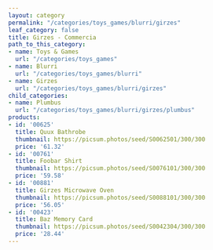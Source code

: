 ```yaml
---
layout: category
permalink: "/categories/toys_games/blurri/girzes"
leaf_category: false
title: Girzes - Commercia
path_to_this_category:
- name: Toys & Games
  url: "/categories/toys_games"
- name: Blurri
  url: "/categories/toys_games/blurri"
- name: Girzes
  url: "/categories/toys_games/blurri/girzes"
child_categories:
- name: Plumbus
  url: "/categories/toys_games/blurri/girzes/plumbus"
products:
- id: '00625'
  title: Quux Bathrobe
  thumbnail: https://picsum.photos/seed/S0062501/300/300
  price: '61.32'
- id: '00761'
  title: Foobar Shirt
  thumbnail: https://picsum.photos/seed/S0076101/300/300
  price: '59.58'
- id: '00881'
  title: Girzes Microwave Oven
  thumbnail: https://picsum.photos/seed/S0088101/300/300
  price: '56.05'
- id: '00423'
  title: Baz Memory Card
  thumbnail: https://picsum.photos/seed/S0042304/300/300
  price: '28.44'
---
```

